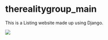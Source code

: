 # therealitygroup_main

This is a Listing website made up using Django. 

![](https://miro.medium.com/max/576/1*SmJpp6AW20ezHayGt6Jm5A.png)
